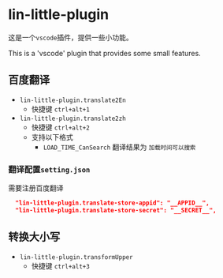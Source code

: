 # lin-little-plugin

这是一个`vscode`插件，提供一些小功能。

This is a 'vscode' plugin that provides some small features.

## 百度翻译

- `lin-little-plugin.translate2En`
  - 快捷键 `ctrl+alt+1`
- `lin-little-plugin.translate2zh`
  - 快捷键 `ctrl+alt+2`
  - 支持以下格式
    - `LOAD_TIME_CanSearch` 翻译结果为 `加载时间可以搜索`

### 翻译配置`setting.json`

需要注册百度翻译

```json
  "lin-little-plugin.translate-store-appid": "__APPID__",
  "lin-little-plugin.translate-store-secret": "__SECRET__",
```

## 转换大小写

- `lin-little-plugin.transformUpper`
  - 快捷键 `ctrl+alt+3`
